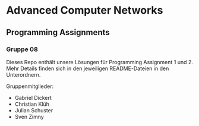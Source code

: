 # Advanced Computer Networks
## Programming Assignments
### Gruppe 08

Dieses Repo enthält unsere Lösungen für Programming Assignment 1 und 2.
Mehr Details finden sich in den jeweiligen README-Dateien in den Unterordnern.

Gruppenmitglieder:
- Gabriel Dickert
- Christian Klüh
- Julian Schuster
- Sven Zimny